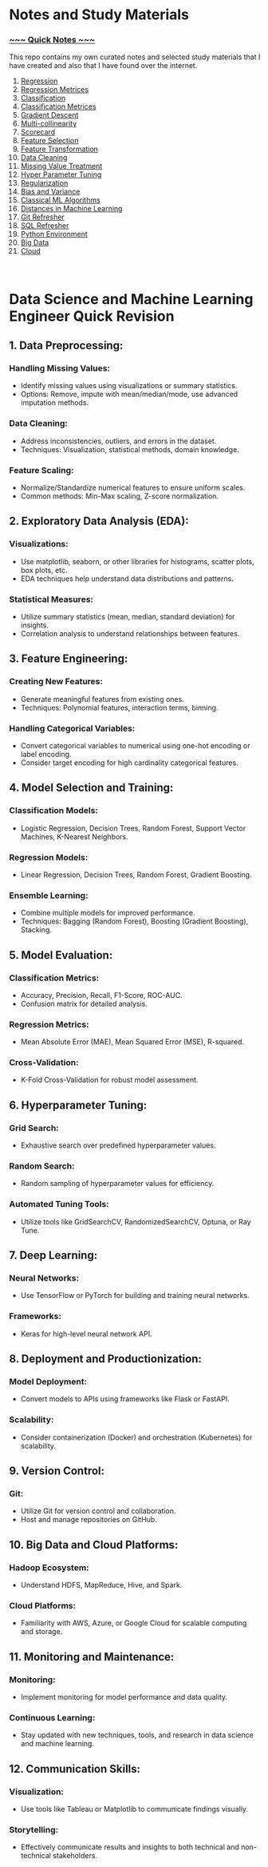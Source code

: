 # Notes and Study Materials 
### [~~~ Quick Notes ~~~](./quickNotes.md)


This repo contains my own curated notes and selected study materials that I have created and also that I have found over the internet.

1. [Regression](./quickRevision/regression.md)
2. [Regression Metrices](./quickRevision/regressionMetrices.md)
3. [Classification](./quickRevision/classification.md)
4. [Classification Metrices](./quickRevision/classificationMetrices.md)
5. [Gradient Descent](./quickRevision/gradientDescent.md)
6. [Multi-collinearity](./quickRevision/multicollinearity.md)
7. [Scorecard](./quickRevision/scorecard.md)
8. [Feature Selection](./quickRevision/featureSelection.md)
9. [Feature Transformation](./quickRevision/featureTransformation.md)
10. [Data Cleaning](./quickRevision/dataCleaning.md)
11. [Missing Value Treatment](./quickRevision/missingValue.md)
12. [Hyper Parameter Tuning](./quickRevision/hyperParameterTuning.md)
13. [Regularization](./quickRevision/regularization.md)
14. [Bias and Variance](./quickRevision/biasAndVariance.md)
15. [Classical ML Algorithms](./quickRevision/classicalMLAlgorithms.md)
16. [Distances in Machine Learning](./quickRevision/distances.md)
17. [Git Refresher](./quickRevision/gitRefresher.md)
18. [SQL Refresher](./quickRevision/sqlRefresher.md)
19. [Python Environment](./quickRevision/pythonEnvironment.md)
20. [Big Data](./quickRevision/bigData.md)
21. [Cloud](./quickRevision/cloud.md)

<br>


# Data Science and Machine Learning Engineer Quick Revision

## 1. Data Preprocessing:
### Handling Missing Values:
- Identify missing values using visualizations or summary statistics.
- Options: Remove, impute with mean/median/mode, use advanced imputation methods.

### Data Cleaning:
- Address inconsistencies, outliers, and errors in the dataset.
- Techniques: Visualization, statistical methods, domain knowledge.

### Feature Scaling:
- Normalize/Standardize numerical features to ensure uniform scales.
- Common methods: Min-Max scaling, Z-score normalization.

## 2. Exploratory Data Analysis (EDA):
### Visualizations:
- Use matplotlib, seaborn, or other libraries for histograms, scatter plots, box plots, etc.
- EDA techniques help understand data distributions and patterns.

### Statistical Measures:
- Utilize summary statistics (mean, median, standard deviation) for insights.
- Correlation analysis to understand relationships between features.

## 3. Feature Engineering:
### Creating New Features:
- Generate meaningful features from existing ones.
- Techniques: Polynomial features, interaction terms, binning.

### Handling Categorical Variables:
- Convert categorical variables to numerical using one-hot encoding or label encoding.
- Consider target encoding for high cardinality categorical features.

## 4. Model Selection and Training:
### Classification Models:
- Logistic Regression, Decision Trees, Random Forest, Support Vector Machines, K-Nearest Neighbors.

### Regression Models:
- Linear Regression, Decision Trees, Random Forest, Gradient Boosting.

### Ensemble Learning:
- Combine multiple models for improved performance.
- Techniques: Bagging (Random Forest), Boosting (Gradient Boosting), Stacking.

## 5. Model Evaluation:
### Classification Metrics:
- Accuracy, Precision, Recall, F1-Score, ROC-AUC.
- Confusion matrix for detailed analysis.

### Regression Metrics:
- Mean Absolute Error (MAE), Mean Squared Error (MSE), R-squared.

### Cross-Validation:
- K-Fold Cross-Validation for robust model assessment.

## 6. Hyperparameter Tuning:
### Grid Search:
- Exhaustive search over predefined hyperparameter values.

### Random Search:
- Random sampling of hyperparameter values for efficiency.

### Automated Tuning Tools:
- Utilize tools like GridSearchCV, RandomizedSearchCV, Optuna, or Ray Tune.

## 7. Deep Learning:
### Neural Networks:
- Use TensorFlow or PyTorch for building and training neural networks.

### Frameworks:
- Keras for high-level neural network API.

## 8. Deployment and Productionization:
### Model Deployment:
- Convert models to APIs using frameworks like Flask or FastAPI.

### Scalability:
- Consider containerization (Docker) and orchestration (Kubernetes) for scalability.

## 9. Version Control:
### Git:
- Utilize Git for version control and collaboration.
- Host and manage repositories on GitHub.

## 10. Big Data and Cloud Platforms:
### Hadoop Ecosystem:
- Understand HDFS, MapReduce, Hive, and Spark.

### Cloud Platforms:
- Familiarity with AWS, Azure, or Google Cloud for scalable computing and storage.

## 11. Monitoring and Maintenance:
### Monitoring:
- Implement monitoring for model performance and data quality.

### Continuous Learning:
- Stay updated with new techniques, tools, and research in data science and machine learning.

## 12. Communication Skills:
### Visualization:
- Use tools like Tableau or Matplotlib to communicate findings visually.

### Storytelling:
- Effectively communicate results and insights to both technical and non-technical stakeholders.
